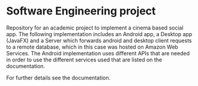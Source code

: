 # Software Engineering project
Repository for an academic project to implement a cinema based social app.
The following implementation includes an Android app, a Desktop app (JavaFX) and a Server which forwards android and desktop client requests to a remote database, which in this case was hosted on Amazon Web Services. The Android implementation uses different APIs that are needed in order to use the different services used that are listed on the documentation.

For further details see the documentation.
